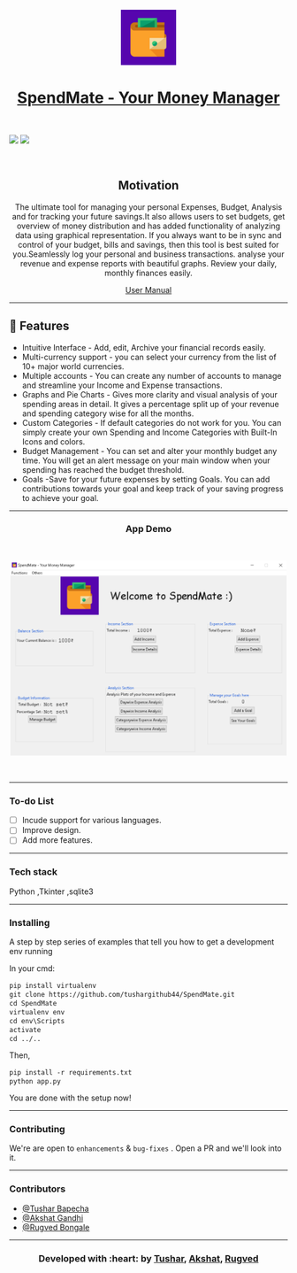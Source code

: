 <p align="center">
  <a href="" rel="noopener">
 <img width=100px src="./assets/images/SpendMate1.png"</a>
</p>
<h1 align = 'center'>SpendMate - Your Money Manager</h1>

<br>

</p>  


[![](https://img.shields.io/badge/Made_with-Python3-blue?style=for-the-badge&logo=python)](https://www.python.org "Python3")
[![](https://img.shields.io/badge/IDE-Visual_Studio_Code-red?style=for-the-badge&logo=visual-studio-code)](https://code.visualstudio.com/  "Visual Studio Code")



<br>

<h2 align='center'>Motivation</h2>
<p align='center'>
The ultimate tool for managing your personal Expenses, Budget, Analysis and for tracking your future savings.It also allows users to set budgets, get overview of money distribution and has added functionality of analyzing data using graphical representation. If you always want to be in sync and control of your budget, bills and savings, then this tool is best suited for you.Seamlessly log your personal and business transactions. analyse your revenue and expense reports with beautiful graphs. Review your daily, monthly finances easily.


<p align='center'>
<a href="https://docs.google.com/document/d/e/2PACX-1vQn_2oSdxNJglxhb0F_3OS6h94MO6FGFWZdYHcEoaNBHjI-U7sBWdCMlCo0PhWbSzzBHl1dJFCmbqry/pub">
User Manual
</a>
</p>

</p>

------------------------------------------

## 🚀 Features
- Intuitive Interface - Add, edit, Archive your financial records easily.
- Multi-currency support - you can select your currency from the list of 10+ major world currencies.
- Multiple accounts - You can create any number of accounts to manage and streamline your Income and Expense transactions.
- Graphs and Pie Charts - Gives more clarity and visual analysis of your spending areas in detail. It gives a percentage split up of your revenue and spending category wise for all the months.
- Custom Categories - If default categories do not work for you. You can simply create your own Spending and Income Categories with Built-In Icons and colors.
- Budget Management - You can set and alter your monthly budget any time. You will get an alert message on your main window when your spending has reached the budget threshold.
- Goals -Save for your future expenses by setting Goals. You can add contributions towards your goal and keep track of your saving progress to achieve your goal.

------------------------------------------

<div align="center">
<h3 align="center">App Demo</h3>
<br>
<p align="center">
  <img src ="./assets/images/image32.png" width = 500px>
</p>
<br>
  



</div>


------------------------------------------

### To-do List

- [ ] Incude support for various languages. 
- [ ] Improve design.
- [ ] Add more features.

------------------------------------------
###             Tech stack
Python ,Tkinter ,sqlite3 <br>

------------------------------------------
### Installing

A step by step series of examples that tell you how to get a development env running

In your cmd:

```
pip install virtualenv
git clone https://github.com/tushargithub44/SpendMate.git 
cd SpendMate
virtualenv env
cd env\Scripts
activate
cd ../..
```

Then,

```
pip install -r requirements.txt
python app.py
```

You are done with the setup now!

------------------------------------------

### Contributing


 We're are open to `enhancements` & `bug-fixes` . Open a PR and we'll look into it. 
 
------------------------------------------
### Contributors

- [@Tushar Bapecha](https://github.com/tushargithub44)
- [@Akshat Gandhi](https://github.com/AkshatG6)
- [@Rugved Bongale](https://github.com/rugvedb)

------------------------------------------
<h3 align="center"><b>Developed with :heart: by <a href="https://github.com/tushargithub44">Tushar</a>, <a href="https://github.com/AkshatG6">Akshat</a>, <a href="https://github.com/rugvedb">Rugved</a></b></h1>
